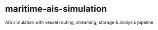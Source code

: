 # maritime-ais-simulation
AIS simulation with vessel routing, streaming, storage & analysis pipeline
